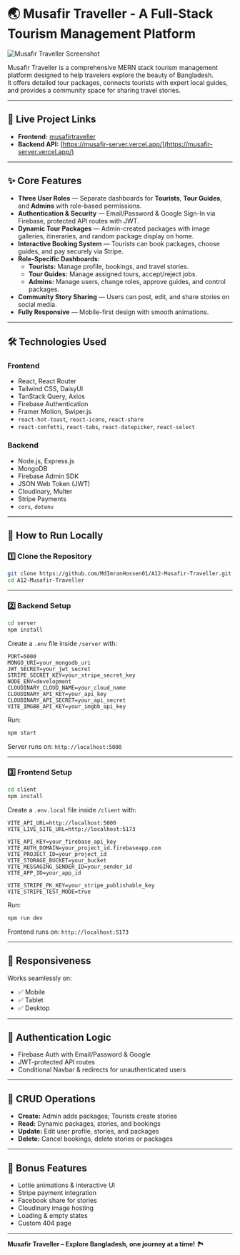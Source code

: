 
# 🌏 Musafir Traveller - A Full-Stack Tourism Management Platform

![Musafir Traveller Screenshot](https://i.ibb.co/1JJZ8P1F/musafir.png)

Musafir Traveller is a comprehensive MERN stack tourism management platform designed to help travelers explore the beauty of Bangladesh.  
It offers detailed tour packages, connects tourists with expert local guides, and provides a community space for sharing travel stories.

---

## 🔗 Live Project Links

- **Frontend:** [musafirtraveller](https://marvelous-gaufre-bd3a39.netlify.app/)
- **Backend API:** [https://musafir-server.vercel.app/](https://musafir-server.vercel.app/)

---

## ✨ Core Features

- **Three User Roles** — Separate dashboards for **Tourists**, **Tour Guides**, and **Admins** with role-based permissions.
- **Authentication & Security** — Email/Password & Google Sign-In via Firebase, protected API routes with JWT.
- **Dynamic Tour Packages** — Admin-created packages with image galleries, itineraries, and random package display on home.
- **Interactive Booking System** — Tourists can book packages, choose guides, and pay securely via Stripe.
- **Role-Specific Dashboards:**
  - **Tourists:** Manage profile, bookings, and travel stories.
  - **Tour Guides:** Manage assigned tours, accept/reject jobs.
  - **Admins:** Manage users, change roles, approve guides, and control packages.
- **Community Story Sharing** — Users can post, edit, and share stories on social media.
- **Fully Responsive** — Mobile-first design with smooth animations.

---

## 🛠 Technologies Used

### **Frontend**
- React, React Router
- Tailwind CSS, DaisyUI
- TanStack Query, Axios
- Firebase Authentication
- Framer Motion, Swiper.js
- `react-hot-toast`, `react-icons`, `react-share`
- `react-confetti`, `react-tabs`, `react-datepicker`, `react-select`

### **Backend**
- Node.js, Express.js
- MongoDB
- Firebase Admin SDK
- JSON Web Token (JWT)
- Cloudinary, Multer
- Stripe Payments
- `cors`, `dotenv`

---

## 🚀 How to Run Locally

### 1️⃣ Clone the Repository
```bash
git clone https://github.com/MdImranHossen01/A12-Musafir-Traveller.git
cd A12-Musafir-Traveller
````

---

### 2️⃣ Backend Setup

```bash
cd server
npm install
```

Create a `.env` file inside `/server` with:

```env
PORT=5000
MONGO_URI=your_mongodb_uri
JWT_SECRET=your_jwt_secret
STRIPE_SECRET_KEY=your_stripe_secret_key
NODE_ENV=development
CLOUDINARY_CLOUD_NAME=your_cloud_name
CLOUDINARY_API_KEY=your_api_key
CLOUDINARY_API_SECRET=your_api_secret
VITE_IMGBB_API_KEY=your_imgbb_api_key
```

Run:

```bash
npm start
```

Server runs on: `http://localhost:5000`

---

### 3️⃣ Frontend Setup

```bash
cd client
npm install
```

Create a `.env.local` file inside `/client` with:

```env
VITE_API_URL=http://localhost:5000
VITE_LIVE_SITE_URL=http://localhost:5173

VITE_API_KEY=your_firebase_api_key
VITE_AUTH_DOMAIN=your_project_id.firebaseapp.com
VITE_PROJECT_ID=your_project_id
VITE_STORAGE_BUCKET=your_bucket
VITE_MESSAGING_SENDER_ID=your_sender_id
VITE_APP_ID=your_app_id

VITE_STRIPE_PK_KEY=your_stripe_publishable_key
VITE_STRIPE_TEST_MODE=true
```

Run:

```bash
npm run dev
```

Frontend runs on: `http://localhost:5173`

---

## 📱 Responsiveness

Works seamlessly on:

* ✅ Mobile
* ✅ Tablet
* ✅ Desktop

---

## 🔐 Authentication Logic

* Firebase Auth with Email/Password & Google
* JWT-protected API routes
* Conditional Navbar & redirects for unauthenticated users

---

## 🔄 CRUD Operations

* **Create:** Admin adds packages; Tourists create stories
* **Read:** Dynamic packages, stories, and bookings
* **Update:** Edit user profile, stories, and packages
* **Delete:** Cancel bookings, delete stories or packages

---

## 🎁 Bonus Features

* Lottie animations & interactive UI
* Stripe payment integration
* Facebook share for stories
* Cloudinary image hosting
* Loading & empty states
* Custom 404 page

---


**Musafir Traveller – Explore Bangladesh, one journey at a time!** 🏞


